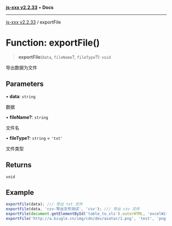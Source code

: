 [**js-xxx v2.2.33**](../README.md) • **Docs**

***

[js-xxx v2.2.33](../README.md) / exportFile

# Function: exportFile()

> **exportFile**(`data`, `fileName`?, `fileType`?): `void`

导出数据为文件

## Parameters

• **data**: `string`

数据

• **fileName?**: `string`

文件名

• **fileType?**: `string` = `'txt'`

文件类型

## Returns

`void`

## Example

```ts
exportFile(data); /// 导出 txt 文件
exportFile(data, 'csv-导出文件测试', 'csv'); /// 导出 csv 文件
exportFile(document.getElementById('table_to_xls').outerHTML, 'excelWithStyle', 'xls'); /// 导出表格为带样式的 excel xls 文件
exportFile('http://a.biugle.cn/img/cdn/dev/avatar/1.png', 'test', 'png'); /// 导出 png 文件
```
